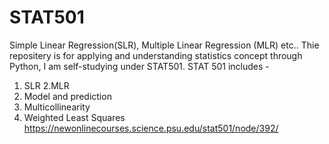 # STAT501
Simple Linear Regression(SLR), Multiple Linear Regression (MLR) etc.. 
Thie repositery is for applying and understanding statistics concept through Python, I am self-studying under STAT501.
STAT 501 includes -
1. SLR
2.MLR
3. Model and prediction
4. Multicollinearity 
5. Weighted Least Squares
https://newonlinecourses.science.psu.edu/stat501/node/392/
